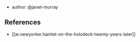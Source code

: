 
- author: @janet-murray


## References

- [[ar.newyorker.hamlet-on-the-holodeck-twenty-years-later]]